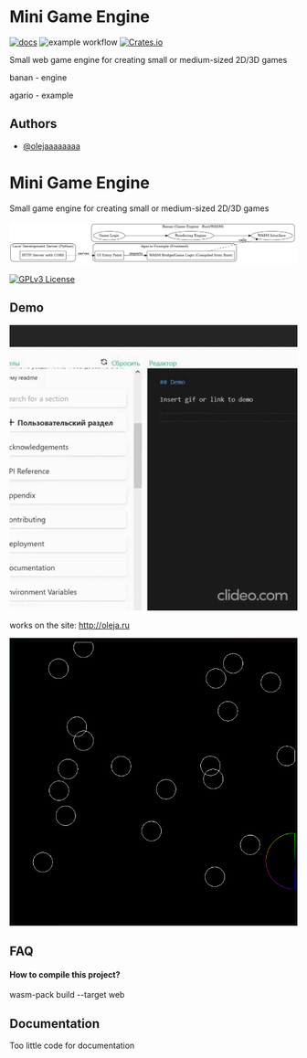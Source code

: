 
# Mini Game Engine
[![docs](https://docs.rs/Banan/badge.svg)](https://github.com/olejaaaaaaaa/Pixel/docs/index.md)
![example workflow](https://github.com/github/docs/actions/workflows/main.yml/badge.svg)
[![Crates.io](https://img.shields.io/crates/v/Banan.svg?label=Banan)](https://crates.io/crates/Banan)

Small web game engine for creating small or medium-sized 2D/3D games

banan - engine

agario - example


## Authors

- [@olejaaaaaaaa](https://www.github.com/olejaaaaaaaa)


# Mini Game Engine

Small game engine for creating small or medium-sized 2D/3D games


![project](https://github.com/olejaaaaaaaa/Banan/blob/main/structure-project.png)


[![GPLv3 License](https://img.shields.io/badge/License-GPL%20v3-yellow.svg)](https://opensource.org/licenses/)



## Demo

![demo](https://github.com/olejaaaaaaaa/Banan/blob/main/demo.gif)

works on the site: http://oleja.ru

![demo](https://github.com/olejaaaaaaaa/Banan/blob/main/121.jpg)

## FAQ

#### How to compile this project?

wasm-pack build --target web



## Documentation

Too little code for documentation

